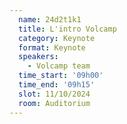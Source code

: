 ```yaml
---
  name: 24d2t1k1
  title: L'intro Volcamp
  category: Keynote
  format: Keynote
  speakers: 
    - Volcamp team
  time_start: '09h00'
  time_end: '09h15'
  slot: 11/10/2024
  room: Auditorium
---
```

